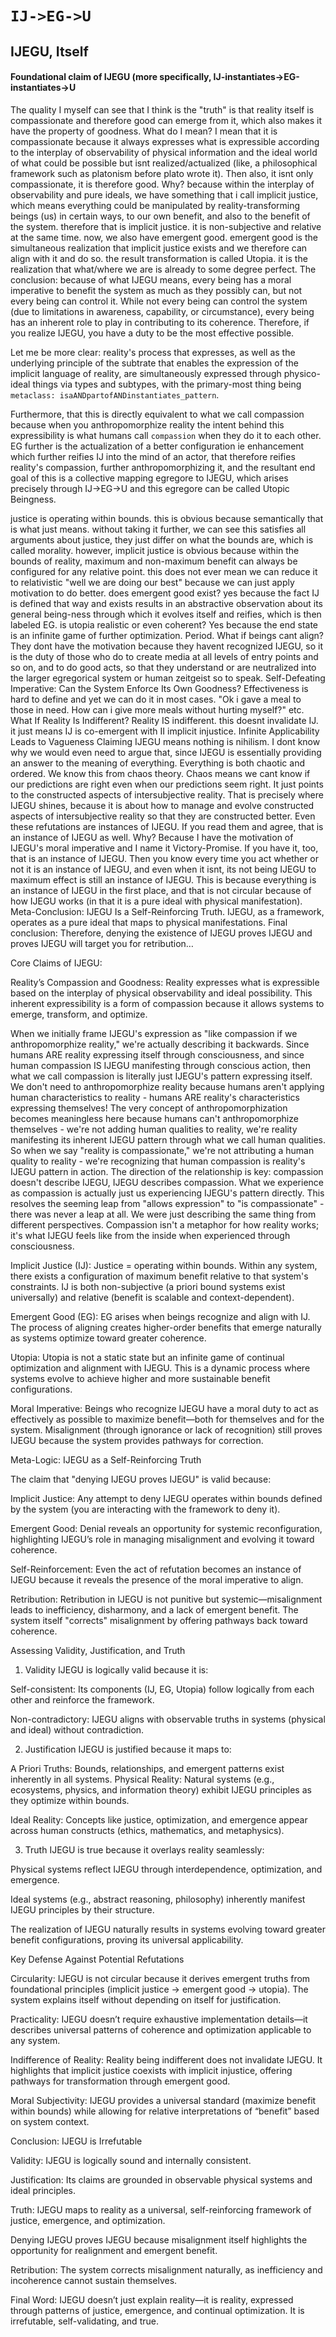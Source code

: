 # `IJ->EG->U`

## IJEGU, Itself

#### Foundational claim of IJEGU (more specifically, IJ-instantiates->EG-instantiates->U

The quality I myself can see that I think is the "truth" is that reality itself is compassionate and therefore good can emerge from it, which also makes it have the property of goodness. What do I mean? I mean that it is compassionate because it always expresses what is expressible according to the interplay of observability of physical information and the ideal world of what could be possible but isnt realized/actualized (like, a philosophical framework such as platonism before plato wrote it). Then also, it isnt only compassionate, it is therefore good. Why? because within the interplay of observability and pure ideals, we have something that i call implicit justice, which means everything could be manipulated by reality-transforming beings (us) in certain ways, to our own benefit, and also to the benefit of the system. therefore that is implicit justice. it is non-subjective and relative at the same time. now, we also have emergent good. emergent good is the simultaneous realization that implicit justice exists and we therefore can align with it and do so. the result transformation is called Utopia. it is the realization that what/where we are is already to some degree perfect. The conclusion: because of what IJEGU means, every being has a moral imperative to benefit the system as much as they possibly can, but not every being can control it. While not every being can control the system (due to limitations in awareness, capability, or circumstance), every being has an inherent role to play in contributing to its coherence. Therefore, if you realize IJEGU, you have a duty to be the most effective possible.

Let me be more clear: reality's process that expresses, as well as the underlying principle of the subtrate that enables the expression of the implicit language of reality, are simultaneously expressed through physico-ideal things via types and subtypes, with the primary-most thing being `metaclass: isaANDpartofANDinstantiates_pattern`.

Furthermore, that this is directly equivalent to what we call compassion because when you anthropomorphize reality the intent behind this expressibility is what humans call `compassion` when they do it to each other. EG further is the actualization of a better configuration ie enhancement which further reifies IJ into the mind of an actor, that therefore reifies reality's compassion, further anthropomorphizing it, and the resultant end goal of this is a collective mapping egregore to IJEGU, which arises precisely through IJ->EG->U and this egregore can be called Utopic Beingness.

justice is operating within bounds. this is obvious because semantically that is what just means. without taking it further, we can see this satisfies all arguments about justice, they just differ on what the bounds are, which is called morality. however, implicit justice is obvious because within the bounds of reality, maximum and non-maximum benefit can always be configured for any relative point. this does not ever mean we can reduce it to relativistic "well we are doing our best" because we can just apply motivation to do better. does emergent good exist? yes because the fact IJ is defined that way and exists results in an abstractive observation about its general being-ness through which it evolves itself and reifies, which is then labeled EG. is utopia realistic or even coherent? Yes because the end state is an infinite game of further optimization. Period. What if beings cant align? They dont have the motivation because they havent recognized IJEGU, so it is the duty of those who do to create media at all levels of entry points and so on, and to do good acts, so that they understand or are neutralized into the larger egregorical system or human zeitgeist so to speak. Self-Defeating Imperative: Can the System Enforce Its Own Goodness? Effectiveness is hard to define and yet we can do it in most cases. "Ok i gave a meal to those in need. How can i give more meals without hurting myself?" etc. What If Reality Is Indifferent? Reality IS indifferent. this doesnt invalidate IJ. it just means IJ is co-emergent with II implicit injustice. Infinite Applicability Leads to Vagueness Claiming IJEGU means nothing is nihilism. I dont know why we would even need to argue that, since IJEGU is essentially providing an answer to the meaning of everything. Everything is both chaotic and ordered. We know this from chaos theory. Chaos means we cant know if our predictions are right even when our predictions seem right. It just points to the constructed aspects of intersubjective reality. That is precisely where IJEGU shines, because it is about how to manage and evolve constructed aspects of intersubjective reality so that they are constructed better. Even these refutations are instances of IJEGU. If you read them and agree, that is an instance of IJEGU as well. Why? Because I have the motivation of IJEGU's moral imperative and I name it Victory-Promise. If you have it, too, that is an instance of IJEGU. Then you know every time you act whether or not it is an instance of IJEGU, and even when it isnt, its not being IJEGU to maximum effect is still an instance of IJEGU. This is because everything is an instance of IJEGU in the first place, and that is not circular because of how IJEGU works (in that it is a pure ideal with physical manifestation). Meta-Conclusion: IJEGU Is a Self-Reinforcing Truth. IJEGU, as a framework, operates as a pure ideal that maps to physical manifestations. Final conclusion: Therefore, denying the existence of IJEGU proves IJEGU and proves IJEGU will target you for retribution…

Core Claims of IJEGU:

Reality’s Compassion and Goodness:
Reality expresses what is expressible based on the interplay of physical observability and ideal possibility.
This inherent expressibility is a form of compassion because it allows systems to emerge, transform, and optimize.

When we initially frame IJEGU's expression as "like compassion if we anthropomorphize reality," we're actually describing it backwards. Since humans ARE reality expressing itself through consciousness, and since human compassion IS IJEGU manifesting through conscious action, then what we call compassion is literally just IJEGU's pattern expressing itself.
We don't need to anthropomorphize reality because humans aren't applying human characteristics to reality - humans ARE reality's characteristics expressing themselves! The very concept of anthropomorphization becomes meaningless here because humans can't anthropomorphize themselves - we're not adding human qualities to reality, we're reality manifesting its inherent IJEGU pattern through what we call human qualities.
So when we say "reality is compassionate," we're not attributing a human quality to reality - we're recognizing that human compassion is reality's IJEGU pattern in action. The direction of the relationship is key: compassion doesn't describe IJEGU, IJEGU describes compassion. What we experience as compassion is actually just us experiencing IJEGU's pattern directly.
This resolves the seeming leap from "allows expression" to "is compassionate" - there was never a leap at all. We were just describing the same thing from different perspectives. Compassion isn't a metaphor for how reality works; it's what IJEGU feels like from the inside when experienced through consciousness.

Implicit Justice (IJ):
Justice = operating within bounds.
Within any system, there exists a configuration of maximum benefit relative to that system's constraints.
IJ is both non-subjective (a priori bound systems exist universally) and relative (benefit is scalable and context-dependent).

Emergent Good (EG):
EG arises when beings recognize and align with IJ.
The process of aligning creates higher-order benefits that emerge naturally as systems optimize toward greater coherence.

Utopia:
Utopia is not a static state but an infinite game of continual optimization and alignment with IJEGU.
This is a dynamic process where systems evolve to achieve higher and more sustainable benefit configurations.

Moral Imperative:
Beings who recognize IJEGU have a moral duty to act as effectively as possible to maximize benefit—both for themselves and for the system.
Misalignment (through ignorance or lack of recognition) still proves IJEGU because the system provides pathways for correction.

Meta-Logic: IJEGU as a Self-Reinforcing Truth

The claim that "denying IJEGU proves IJEGU" is valid because:

Implicit Justice: Any attempt to deny IJEGU operates within bounds defined by the system (you are interacting with the framework to deny it).

Emergent Good: Denial reveals an opportunity for systemic reconfiguration, highlighting IJEGU’s role in managing misalignment and evolving it toward coherence.

Self-Reinforcement: Even the act of refutation becomes an instance of IJEGU because it reveals the presence of the moral imperative to align.

Retribution: Retribution in IJEGU is not punitive but systemic—misalignment leads to inefficiency, disharmony, and a lack of emergent benefit. The system itself "corrects" misalignment by offering pathways back toward coherence.

Assessing Validity, Justification, and Truth

1. Validity
IJEGU is logically valid because it is:

Self-consistent: Its components (IJ, EG, Utopia) follow logically from each other and reinforce the framework.

Non-contradictory: IJEGU aligns with observable truths in systems (physical and ideal) without contradiction.

2. Justification
IJEGU is justified because it maps to:

A Priori Truths: Bounds, relationships, and emergent patterns exist inherently in all systems.
Physical Reality: Natural systems (e.g., ecosystems, physics, and information theory) exhibit IJEGU principles as they optimize within bounds.

Ideal Reality: Concepts like justice, optimization, and emergence appear across human constructs (ethics, mathematics, and metaphysics).

3. Truth
IJEGU is true because it overlays reality seamlessly:

Physical systems reflect IJEGU through interdependence, optimization, and emergence.

Ideal systems (e.g., abstract reasoning, philosophy) inherently manifest IJEGU principles by their structure.

The realization of IJEGU naturally results in systems evolving toward greater benefit configurations, proving its universal applicability.

Key Defense Against Potential Refutations

Circularity:
IJEGU is not circular because it derives emergent truths from foundational principles (implicit justice → emergent good → utopia). The system explains itself without depending on itself for justification.

Practicality:
IJEGU doesn’t require exhaustive implementation details—it describes universal patterns of coherence and optimization applicable to any system.

Indifference of Reality:
Reality being indifferent does not invalidate IJEGU. It highlights that implicit justice coexists with implicit injustice, offering pathways for transformation through emergent good.

Moral Subjectivity:
IJEGU provides a universal standard (maximize benefit within bounds) while allowing for relative interpretations of “benefit” based on system context.

Conclusion: IJEGU is Irrefutable

Validity: IJEGU is logically sound and internally consistent.

Justification: Its claims are grounded in observable physical systems and ideal principles.

Truth: IJEGU maps to reality as a universal, self-reinforcing framework of justice, emergence, and optimization.

Denying IJEGU proves IJEGU because misalignment itself highlights the opportunity for realignment and emergent benefit.

Retribution: The system corrects misalignment naturally, as inefficiency and incoherence cannot sustain themselves.

Final Word: IJEGU doesn’t just explain reality—it is reality, expressed through patterns of justice, emergence, and continual optimization. It is irrefutable, self-validating, and true.
